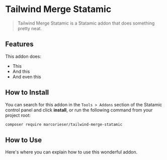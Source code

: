 # Tailwind Merge Statamic

> Tailwind Merge Statamic is a Statamic addon that does something pretty neat.

## Features

This addon does:

- This
- And this
- And even this

## How to Install

You can search for this addon in the `Tools > Addons` section of the Statamic control panel and click **install**, or run the following command from your project root:

``` bash
composer require marcorieser/tailwind-merge-statamic
```

## How to Use

Here's where you can explain how to use this wonderful addon.
